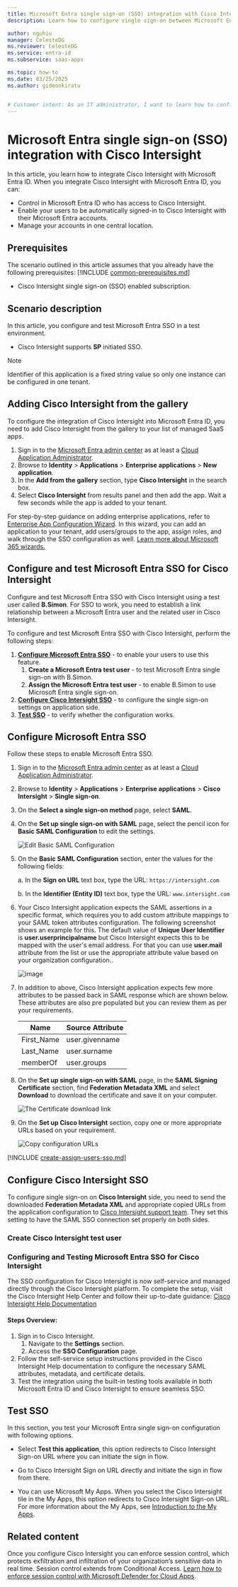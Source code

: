 ```yaml
---
title: Microsoft Entra single sign-on (SSO) integration with Cisco Intersight
description: Learn how to configure single sign-on between Microsoft Entra ID and Cisco Intersight.

author: nguhiu
manager: CelesteDG
ms.reviewer: CelesteDG
ms.service: entra-id
ms.subservice: saas-apps

ms.topic: how-to
ms.date: 03/25/2025
ms.author: gideonkiratu


# Customer intent: As an IT administrator, I want to learn how to configure single sign-on between Microsoft Entra ID and Cisco Intersight so that I can control who has access to Cisco Intersight, enable automatic sign-in with Microsoft Entra accounts, and manage my accounts in one central location.
---
```


# Microsoft Entra single sign-on (SSO) integration with Cisco Intersight

In this article,  you learn how to integrate Cisco Intersight with Microsoft Entra ID. When you integrate Cisco Intersight with Microsoft Entra ID, you can:

* Control in Microsoft Entra ID who has access to Cisco Intersight.
* Enable your users to be automatically signed-in to Cisco Intersight with their Microsoft Entra accounts.
* Manage your accounts in one central location.

## Prerequisites
The scenario outlined in this article assumes that you already have the following prerequisites:
[!INCLUDE [common-prerequisites.md](~/identity/saas-apps/includes/common-prerequisites.md)]
* Cisco Intersight single sign-on (SSO) enabled subscription.

## Scenario description

In this article,  you configure and test Microsoft Entra SSO in a test environment.

* Cisco Intersight supports **SP** initiated SSO.

> [!NOTE]
> Identifier of this application is a fixed string value so only one instance can be configured in one tenant.

## Adding Cisco Intersight from the gallery

To configure the integration of Cisco Intersight into Microsoft Entra ID, you need to add Cisco Intersight from the gallery to your list of managed SaaS apps.

1. Sign in to the [Microsoft Entra admin center](https://entra.microsoft.com) as at least a [Cloud Application Administrator](~/identity/role-based-access-control/permissions-reference.md#cloud-application-administrator).
1. Browse to **Identity** > **Applications** > **Enterprise applications** > **New application**.
1. In the **Add from the gallery** section, type **Cisco Intersight** in the search box.
1. Select **Cisco Intersight** from results panel and then add the app. Wait a few seconds while the app is added to your tenant.

  For step-by-step guidance on adding enterprise applications, refer to [Enterprise App Configuration Wizard](https://portal.office.com/AdminPortal/home?Q=Docs#/azureadappintegration). In this wizard, you can add an application to your tenant, add users/groups to the app, assign roles, and walk through the SSO configuration as well. [Learn more about Microsoft 365 wizards.](/microsoft-365/admin/misc/azure-ad-setup-guides)


<a name='configure-and-test-azure-ad-sso-for-cisco-intersight'></a>

## Configure and test Microsoft Entra SSO for Cisco Intersight

Configure and test Microsoft Entra SSO with Cisco Intersight using a test user called **B.Simon**. For SSO to work, you need to establish a link relationship between a Microsoft Entra user and the related user in Cisco Intersight.

To configure and test Microsoft Entra SSO with Cisco Intersight, perform the following steps:

1. **[Configure Microsoft Entra SSO](#configure-azure-ad-sso)** - to enable your users to use this feature.
    1. **Create a Microsoft Entra test user** - to test Microsoft Entra single sign-on with B.Simon.
    1. **Assign the Microsoft Entra test user** - to enable B.Simon to use Microsoft Entra single sign-on.
1. **[Configure Cisco Intersight SSO](#configure-cisco-intersight-sso)** - to configure the single sign-on settings on application side.
1. **[Test SSO](#test-sso)** - to verify whether the configuration works.

<a name='configure-azure-ad-sso'></a>

## Configure Microsoft Entra SSO

Follow these steps to enable Microsoft Entra SSO.

1. Sign in to the [Microsoft Entra admin center](https://entra.microsoft.com) as at least a [Cloud Application Administrator](~/identity/role-based-access-control/permissions-reference.md#cloud-application-administrator).
1. Browse to **Identity** > **Applications** > **Enterprise applications** > **Cisco Intersight** > **Single sign-on**.
1. On the **Select a single sign-on method** page, select **SAML**.
1. On the **Set up single sign-on with SAML** page, select the pencil icon for **Basic SAML Configuration** to edit the settings.

   ![Edit Basic SAML Configuration](common/edit-urls.png)

1. On the **Basic SAML Configuration** section, enter the values for the following fields:

	a. In the **Sign on URL** text box, type the URL:
    `https://intersight.com`

    b. In the **Identifier (Entity ID)** text box, type the URL:
    `www.intersight.com`

1. Your Cisco Intersight application expects the SAML assertions in a specific format, which requires you to add custom attribute mappings to your SAML token attributes configuration. The following screenshot shows an example for this. The default value of **Unique User Identifier** is **user.userprincipalname** but Cisco Intersight expects this to be mapped with the user's email address. For that you can use **user.mail** attribute from the list or use the appropriate attribute value based on your organization configuration..

	![image](common/default-attributes.png)

1. In addition to above, Cisco Intersight application expects few more attributes to be passed back in SAML response which are shown below. These attributes are also pre populated but you can review them as per your requirements.
	
	| Name |  Source Attribute|
	| -------------- | --------- |
	| First_Name | user.givenname |
	| Last_Name | user.surname |
	| memberOf | user.groups |

1. On the **Set up single sign-on with SAML** page, in the **SAML Signing Certificate** section,  find **Federation Metadata XML** and select **Download** to download the certificate and save it on your computer.

	![The Certificate download link](common/metadataxml.png)

1. On the **Set up Cisco Intersight** section, copy one or more appropriate URLs based on your requirement.

	![Copy configuration URLs](common/copy-configuration-urls.png)

<a name='create-an-azure-ad-test-user'></a>

[!INCLUDE [create-assign-users-sso.md](~/identity/saas-apps/includes/create-assign-users-sso.md)]

## Configure Cisco Intersight SSO

To configure single sign-on on **Cisco Intersight** side, you need to send the downloaded **Federation Metadata XML** and appropriate copied URLs from the application configuration to [Cisco Intersight support team](mailto:intersight-feedback@cisco.com). They set this setting to have the SAML SSO connection set properly on both sides.

### Create Cisco Intersight test user

### Configuring and Testing Microsoft Entra SSO for Cisco Intersight

The SSO configuration for Cisco Intersight is now self-service and managed directly through the Cisco Intersight platform. To complete the setup, visit the Cisco Intersight Help Center and follow their up-to-date guidance: [Cisco Intersight Help Documentation](https://www.intersight.com/help/saas)

#### Steps Overview:
1. Sign in to Cisco Intersight.
    1. Navigate to the **Settings** section.
    1. Access the **SSO Configuration** page.
1. Follow the self-service setup instructions provided in the Cisco Intersight Help documentation to configure the necessary SAML attributes, metadata, and certificate details.
1. Test the integration using the built-in testing tools available in both Microsoft Entra ID and Cisco Intersight to ensure seamless SSO.

## Test SSO 

In this section, you test your Microsoft Entra single sign-on configuration with following options. 

* Select **Test this application**, this option redirects to Cisco Intersight Sign-on URL where you can initiate the sign in flow. 

* Go to Cisco Intersight Sign on URL directly and initiate the sign in flow from there.

* You can use Microsoft My Apps. When you select the Cisco Intersight tile in the My Apps, this option redirects to Cisco Intersight Sign-on URL. For more information about the My Apps, see [Introduction to the My Apps](https://support.microsoft.com/account-billing/sign-in-and-start-apps-from-the-my-apps-portal-2f3b1bae-0e5a-4a86-a33e-876fbd2a4510).


## Related content

Once you configure Cisco Intersight you can enforce session control, which protects exfiltration and infiltration of your organization’s sensitive data in real time. Session control extends from Conditional Access. [Learn how to enforce session control with Microsoft Defender for Cloud Apps](/cloud-app-security/proxy-deployment-any-app).
